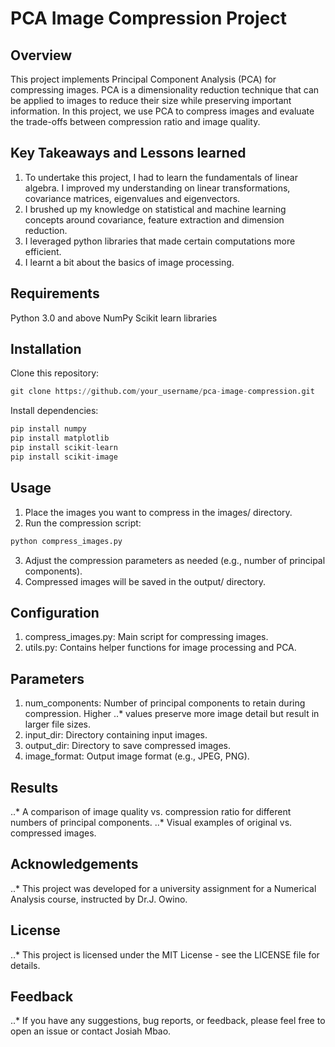 # PCA Image Compression Project
## Overview

This project implements Principal Component Analysis (PCA) for compressing images. PCA is a dimensionality reduction technique that can be applied to images to reduce their size while preserving important information. In this project, we use PCA to compress images and evaluate the trade-offs between compression ratio and image quality.

## Key Takeaways and Lessons learned
1. To undertake this project, I had to learn the fundamentals of linear algebra. I improved my understanding on linear transformations, covariance matrices, eigenvalues and eigenvectors.
2. I brushed up my knowledge on statistical and machine learning concepts around covariance, feature extraction and dimension reduction.
3. I leveraged python libraries that made certain computations more efficient.
4. I learnt a bit about the basics of image processing.

## Requirements
Python 3.0 and above
NumPy
Scikit learn libraries

## Installation
Clone this repository:
```python
git clone https://github.com/your_username/pca-image-compression.git
```
Install dependencies:
```python
pip install numpy
pip install matplotlib
pip install scikit-learn
pip install scikit-image
```

## Usage
1. Place the images you want to compress in the images/ directory.
2. Run the compression script:
```python
python compress_images.py
```
3. Adjust the compression parameters as needed (e.g., number of principal components).
4. Compressed images will be saved in the output/ directory.

## Configuration
1. compress_images.py: Main script for compressing images.
2. utils.py: Contains helper functions for image processing and PCA.

## Parameters
1. num_components: Number of principal components to retain during compression. Higher ..* values preserve more image detail but result in larger file sizes.
2. input_dir: Directory containing input images.
3. output_dir: Directory to save compressed images.
4. image_format: Output image format (e.g., JPEG, PNG).

## Results
..* A comparison of image quality vs. compression ratio for different numbers of principal components.
..* Visual examples of original vs. compressed images.

## Acknowledgements
..* This project was developed for a university assignment for a Numerical Analysis course, instructed by Dr.J. Owino.

## License
..* This project is licensed under the MIT License - see the LICENSE file for details.

## Feedback
..* If you have any suggestions, bug reports, or feedback, please feel free to open an issue or contact Josiah Mbao.

